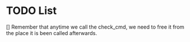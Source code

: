 # TODO List

[] Remember that anytime we call the check_cmd, we need to free it from the place it is been called afterwards.
